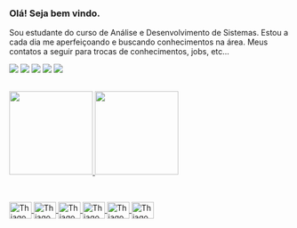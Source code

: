 ### Olá! Seja bem vindo.
Sou estudante do curso de Análise e Desenvolvimento de Sistemas. Estou a cada dia me aperfeiçoando e buscando conhecimentos na área. Meus contatos a seguir para trocas de conhecimentos, jobs, etc...
<div>
  <a href="https://www.linkedin.com/in/thiago-costa-6bb77721b/" target="_blank"><img src="https://img.shields.io/badge/LinkedIn-0077B5?style=for-the-badge&logo=linkedin&logoColor=white" target="_blank"></a>
    <a href="https://www.instagram.com/thiago.rcosta/" target="_blank"><img src="https://img.shields.io/badge/Instagram-E4405F?style=for-the-badge&logo=instagram&logoColor=white" target="_blank"></a>
  <a href="https://www.facebook.com/thiago.ruancosta/" target="_blank"><img src="https://img.shields.io/badge/Facebook-1877F2?style=for-the-badge&logo=facebook&logoColor=white" target="_blank"></a>
  <a href="mailto:thiagorcosta.26@gmail.com" target="_blank"><img src="https://img.shields.io/badge/Gmail-D14836?style=for-the-badge&logo=gmail&logoColor=white" target="_blank"></a>
  <a href="" target="_blank"><img src="https://img.shields.io/badge/WhatsApp-25D366?style=for-the-badge&logo=whatsapp&logoColor=white" target="_blank"></a>
  </div>
  
  ##

<div>
  <a href="https://github.com/Thiagor34">
  <img height="150em" src="https://github-readme-stats.vercel.app/api?username=thiagor34&theme=chartreuse-dark&show_icons=true">
  <img height="150em" src="https://github-readme-stats.vercel.app/api/top-langs/?username=thiagor34&layout=compact&langs_count=16&theme=chartreuse-dark">
</div>
  
  ##
  
<div style="display: inline_block"><br>
  <img align="center" alt="Thiago CSS" height="30" width="40" src="https://cdn.jsdelivr.net/gh/devicons/devicon/icons/css3/css3-original.svg">
  <img align="center" alt="Thiago CSS" height="30" width="40" src="https://cdn.jsdelivr.net/gh/devicons/devicon/icons/html5/html5-original.svg">
  <img align="center" alt="Thiago CSS" height="30" width="40" src="https://cdn.jsdelivr.net/gh/devicons/devicon/icons/java/java-original.svg">
  <img align="center" alt="Thiago CSS" height="30" width="40" src="https://cdn.jsdelivr.net/gh/devicons/devicon/icons/javascript/javascript-original.svg">
  <img align="center" alt="Thiago CSS" height="30" width="40" src="https://cdn.jsdelivr.net/gh/devicons/devicon/icons/nodejs/nodejs-original.svg">
  <img align="center" alt="Thiago CSS" height="30" width="40" src="https://cdn.jsdelivr.net/gh/devicons/devicon/icons/react/react-original.svg">
</div>
  
